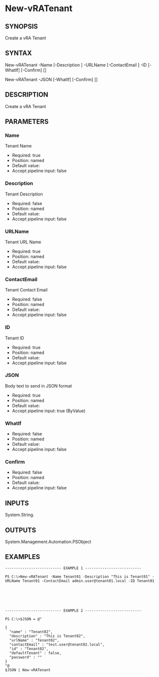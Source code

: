 # New-vRATenant

## SYNOPSIS
    
Create a vRA Tenant

## SYNTAX
 New-vRATenant -Name <String> [-Description <String>] -URLName <String> [-ContactEmail <String>] -ID <String> [-WhatIf] [-Confirm] [<CommonParameters>]  New-vRATenant -JSON <String> [-WhatIf] [-Confirm] [<CommonParameters>]     

## DESCRIPTION

Create a vRA Tenant

## PARAMETERS


### Name

Tenant Name

* Required: true
* Position: named
* Default value: 
* Accept pipeline input: false

### Description

Tenant Description

* Required: false
* Position: named
* Default value: 
* Accept pipeline input: false

### URLName

Tenant URL Name

* Required: true
* Position: named
* Default value: 
* Accept pipeline input: false

### ContactEmail

Tenant Contact Email

* Required: false
* Position: named
* Default value: 
* Accept pipeline input: false

### ID

Tenant ID

* Required: true
* Position: named
* Default value: 
* Accept pipeline input: false

### JSON

Body text to send in JSON format

* Required: true
* Position: named
* Default value: 
* Accept pipeline input: true (ByValue)

### WhatIf


* Required: false
* Position: named
* Default value: 
* Accept pipeline input: false

### Confirm


* Required: false
* Position: named
* Default value: 
* Accept pipeline input: false

## INPUTS

System.String.

## OUTPUTS

System.Management.Automation.PSObject

## EXAMPLES
```
-------------------------- EXAMPLE 1 --------------------------

PS C:\>New-vRATenant -Name Tenant01 -Description "This is Tenant01" -URLName Tenant01 -ContactEmail admin.user@tenant01.local -ID Tenant01






-------------------------- EXAMPLE 2 --------------------------

PS C:\>$JSON = @"

{
  "name" : "Tenant02",
  "description" : "This is Tenant02",
  "urlName" : "Tenant02",
  "contactEmail" : "test.user@tenant02.local",
  "id" : "Tenant02",
  "defaultTenant" : false,
  "password" : ""
}
"@
$JSON | New-vRATenant
```

